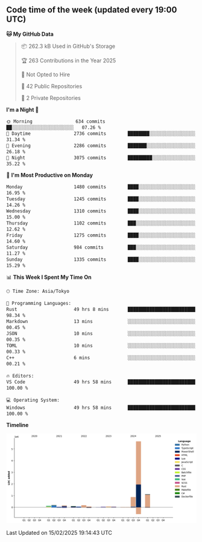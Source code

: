 ## Code time of the week (updated every 19:00 UTC)

<!--START_SECTION:waka-->
**🐱 My GitHub Data** 

> 📦 262.3 kB Used in GitHub's Storage 
 > 
> 🏆 263 Contributions in the Year 2025
 > 
> 🚫 Not Opted to Hire
 > 
> 📜 42 Public Repositories 
 > 
> 🔑 2 Private Repositories 
 > 
**I'm a Night 🦉** 

```text
🌞 Morning                634 commits         ██░░░░░░░░░░░░░░░░░░░░░░░   07.26 % 
🌆 Daytime                2736 commits        ████████░░░░░░░░░░░░░░░░░   31.34 % 
🌃 Evening                2286 commits        ███████░░░░░░░░░░░░░░░░░░   26.18 % 
🌙 Night                  3075 commits        █████████░░░░░░░░░░░░░░░░   35.22 % 
```
📅 **I'm Most Productive on Monday** 

```text
Monday                   1480 commits        ████░░░░░░░░░░░░░░░░░░░░░   16.95 % 
Tuesday                  1245 commits        ████░░░░░░░░░░░░░░░░░░░░░   14.26 % 
Wednesday                1310 commits        ████░░░░░░░░░░░░░░░░░░░░░   15.00 % 
Thursday                 1102 commits        ███░░░░░░░░░░░░░░░░░░░░░░   12.62 % 
Friday                   1275 commits        ████░░░░░░░░░░░░░░░░░░░░░   14.60 % 
Saturday                 984 commits         ███░░░░░░░░░░░░░░░░░░░░░░   11.27 % 
Sunday                   1335 commits        ████░░░░░░░░░░░░░░░░░░░░░   15.29 % 
```


📊 **This Week I Spent My Time On** 

```text
🕑︎ Time Zone: Asia/Tokyo

💬 Programming Languages: 
Rust                     49 hrs 8 mins       █████████████████████████   98.34 % 
Markdown                 13 mins             ░░░░░░░░░░░░░░░░░░░░░░░░░   00.45 % 
JSON                     10 mins             ░░░░░░░░░░░░░░░░░░░░░░░░░   00.35 % 
TOML                     10 mins             ░░░░░░░░░░░░░░░░░░░░░░░░░   00.33 % 
C++                      6 mins              ░░░░░░░░░░░░░░░░░░░░░░░░░   00.21 % 

🔥 Editors: 
VS Code                  49 hrs 58 mins      █████████████████████████   100.00 % 

💻 Operating System: 
Windows                  49 hrs 58 mins      █████████████████████████   100.00 % 
```

**Timeline**

![Lines of Code chart](https://raw.githubusercontent.com/SARDONYX-sard/SARDONYX-sard/main/assets/bar_graph.png)


 Last Updated on 15/02/2025 19:14:43 UTC
<!--END_SECTION:waka-->